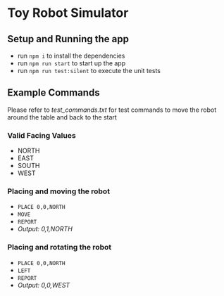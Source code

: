 
# Toy Robot Simulator
## Setup and Running the app
- run `npm i` to install the dependencies
- run `npm run start` to start up the app
- run `npm run test:silent` to execute the unit tests

## Example Commands

Please refer to *test_commands.txt* for test commands to move the robot around the table and back to the start

### Valid Facing Values
- NORTH
- EAST
- SOUTH
- WEST

### Placing and moving the robot
- `PLACE 0,0,NORTH`
- `MOVE`
- `REPORT`
- *Output: 0,1,NORTH*

### Placing and rotating the robot
- `PLACE 0,0,NORTH`
- `LEFT`
- `REPORT`
- *Output: 0,0,WEST*